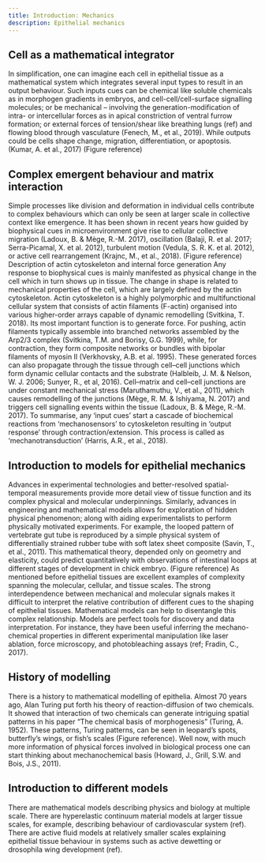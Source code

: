 ```yaml
---
title: Introduction: Mechanics
description: Epithelial mechanics
---
```


## Cell as a mathematical integrator

In simplification, one can imagine each cell in epithelial tissue as a mathematical system which integrates several input types to result in an output behaviour. Such inputs cues can be chemical like soluble chemicals as in morphogen gradients in embryos, and cell-cell/cell-surface signalling molecules; or be mechanical – involving the generation-modification of intra- or intercellular forces as in apical constriction of ventral furrow formation; or external forces of tension/shear like breathing lungs (ref) and flowing blood through vasculature (Fenech, M., et al., 2019). While outputs could be cells shape change, migration, differentiation, or apoptosis. (Kumar, A. et al., 2017) (Figure reference)

## Complex emergent behaviour and matrix interaction

Simple processes like division and deformation in individual cells contribute to complex behaviours which can only be seen at larger scale in collective context like emergence. It has been shown in recent years how guided by biophysical cues in microenvironment give rise to cellular collective migration (Ladoux, B. & Mège, R.-M. 2017), oscillation (Balaji, R. et al. 2017; Serra-Picamal, X. et al. 2012), turbulent motion (Vedula, S. R. K. et al. 2012), or active cell rearrangement (Krajnc, M., et al., 2018). (Figure reference)
Description of actin cytoskeleton and internal force generation 
Any response to biophysical cues is mainly manifested as physical change in the cell which in turn shows up in tissue. The change in shape is related to mechanical properties of the cell, which are largely defined by the actin cytoskeleton. Actin cytoskeleton is a highly polymorphic and multifunctional cellular system that consists of actin filaments (F-actin) organised into various higher-order arrays capable of dynamic remodelling (Svitkina, T. 2018). Its most important function is to generate force. For pushing, actin filaments typically assemble into branched networks assembled by the Arp2/3 complex (Svitkina, T.M. and Borisy, G.G. 1999), while, for contraction, they form composite networks or bundles with bipolar filaments of myosin II (Verkhovsky, A.B. et al. 1995). These generated forces can also propagate through the tissue through cell–cell junctions which form dynamic cellular contacts and the substrate (Halbleib, J. M. & Nelson, W. J. 2006; Sunyer, R., et al, 2016). Cell–matrix and cell–cell junctions are under constant mechanical stress (Maruthamuthu, V., et al., 2011), which causes remodelling of the junctions (Mège, R. M. & Ishiyama, N. 2017) and triggers cell signalling events within the tissue (Ladoux, B. & Mège, R.-M. 2017). 
To summarise, any ‘input cues’ start a cascade of biochemical reactions from ‘mechanosensors’ to cytoskeleton resulting in ‘output response’ through contraction/extension. This process is called as ‘mechanotransduction’ (Harris, A.R., et al., 2018).

## Introduction to models for epithelial mechanics

Advances in experimental technologies and better-resolved spatial-temporal measurements provide more detail view of tissue function and its complex physical and molecular underpinnings. Similarly, advances in engineering and mathematical models allows for exploration of hidden physical phenomenon; along with aiding experimentalists to perform physically motivated experiments. For example, the looped pattern of vertebrate gut tube is reproduced by a simple physical system of differentially strained rubber tube with soft latex sheet composite (Savin, T., et al., 2011). This mathematical theory, depended only on geometry and elasticity, could predict quantitatively with observations of intestinal loops at different stages of development in chick embryo. (Figure reference)
As mentioned before epithelial tissues are excellent examples of complexity spanning the molecular, cellular, and tissue scales. The strong interdependence between mechanical and molecular signals makes it difficult to interpret the relative contribution of different cues to the shaping of epithelial tissues. Mathematical models can help to disentangle this complex relationship. Models are perfect tools for discovery and data interpretation. For instance, they have been useful inferring the mechano-chemical properties in different experimental manipulation like laser ablation, force microscopy, and photobleaching assays (ref; Fradin, C., 2017). 

## History of modelling

There is a history to mathematical modelling of epithelia. Almost 70 years ago, Alan Turing put forth his theory of reaction-diffusion of two chemicals. It showed that interaction of two chemicals can generate intriguing spatial patterns in his paper “The chemical basis of morphogenesis” (Turing, A. 1952). These patterns, Turing patterns, can be seen in leopard’s spots, butterfly’s wings, or fish’s scales (Figure reference). Well now, with much more information of physical forces involved in biological process one can start thinking about mechanochemical basis (Howard, J., Grill, S.W. and Bois, J.S., 2011).
## Introduction to different models

There are mathematical models describing physics and biology at multiple scale. There are hyperelastic continuum material models at larger tissue scales, for example, describing behaviour of cardiovascular system (ref). There are active fluid models at relatively smaller scales explaining epithelial tissue behaviour in systems such as active dewetting or drosophila wing development (ref).
